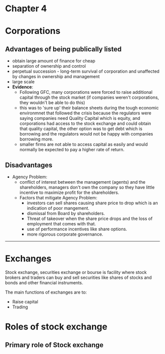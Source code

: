 # Chapter 4

# Corporations

## Advantages of being publically listed

* obtain large amount of finance for cheap
* separation of ownership and control
* perpetual succession - long-term survival of corporation and unaffected by changes in ownership and management
* large  scale
* **Evidence**:
	* Following GFC, many corporations were forced to raise additional capital through the stock market (if companies weren't corporations, they wouldn't be able to do this)
	* this was to 'sure up' their balance sheets during the tough economic environmnet that followed the crisis because the regulators were saying companies need Quality Capital which is equity, and corporations had access to the stock exchange and could obtain that quality capital, the other option was to get debt which is borrowing and the regulators would not be happy with companies borrowing more.
	* smaller firms are not able to access capital as easily and would normally be expected to pay a higher rate of return.



## Disadvantages

* Agency Problem:
	* conflict of interest between the management (agents) and the shareholders, managers don't own the company so they have little incentive to maximize profit for the shareholders.
	* Factors that mitigate Agency Problem:
		* investors can sell shares causing share price to drop which is an indication of poor mangement.
		* dismissal from Board by shareholders.
		* Threat of takeover when the share price drops and the loss of employment that comes with that.
		* use of performance incentives like share options.
		* more rigorous corporate governance. 



---

# Exchanges

Stock exchange, securities exchange or bourse is facility where stock brokers and traders can buy and sell securities like shares of stocks and bonds and other financial instruments.

The main functions of exchanges are to:

* Raise capital
* Trading

# Roles of stock exchange

## Primary role of Stock exchange

